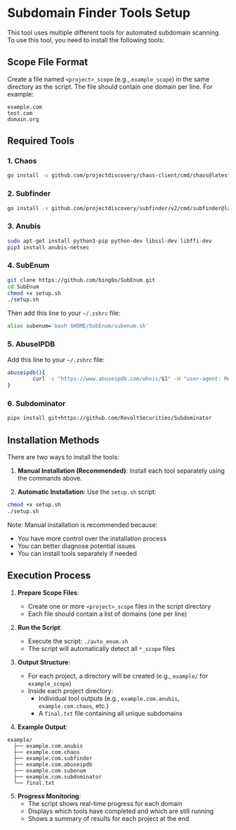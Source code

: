 # Subdomain Finder Tools Setup

This tool uses multiple different tools for automated subdomain scanning. To use this tool, you need to install the following tools:

## Scope File Format

Create a file named `<project>_scope` (e.g., `example_scope`) in the same directory as the script. The file should contain one domain per line. For example:

```
example.com
test.com
domain.org
```

## Required Tools

### 1. Chaos
```bash
go install -v github.com/projectdiscovery/chaos-client/cmd/chaos@latest
```

### 2. Subfinder
```bash
go install -v github.com/projectdiscovery/subfinder/v2/cmd/subfinder@latest
```

### 3. Anubis
```bash
sudo apt-get install python3-pip python-dev libssl-dev libffi-dev
pip3 install anubis-netsec
```

### 4. SubEnum
```bash
git clone https://github.com/bing0o/SubEnum.git
cd SubEnum
chmod +x setup.sh
./setup.sh
```

Then add this line to your `~/.zshrc` file:
```bash
alias subenum='bash $HOME/SubEnum/subenum.sh'
```

### 5. AbuseIPDB
Add this line to your `~/.zshrc` file:
```bash
abuseipdb(){
        curl -s "https://www.abuseipdb.com/whois/$1" -H "user-agent: Mozilla/5.0 (X11; Linux x86_64) AppleWebKit/537.36 (KHTML, like Gecko) Chrome/117.0.0.0 Safari/537.36" -b "abuseipdb_session=YOUR-SESSION" | grep --color=auto --exclude-dir={.bzr,CVS,.git,.hg,.svn,.idea,.tox} --color=auto --exclude-dir={.bzr,CVS,.git,.hg,.svn,.idea,.tox} --color=auto --exclude-dir={.bzr,CVS,.git,.hg,.svn,.idea,.tox} -E '<li>\w.*</li>' | sed -E 's/<\/?li>//g' | sed "s|$|.$1|"
}
```

### 6. Subdominator
```bash
pipx install git+https://github.com/RevoltSecurities/Subdominator
```

## Installation Methods

There are two ways to install the tools:

1. **Manual Installation (Recommended)**: Install each tool separately using the commands above.

2. **Automatic Installation**: Use the `setup.sh` script:
```bash
chmod +x setup.sh
./setup.sh
```

Note: Manual installation is recommended because:
- You have more control over the installation process
- You can better diagnose potential issues
- You can install tools separately if needed

## Execution Process

1. **Prepare Scope Files**:
   - Create one or more `<project>_scope` files in the script directory
   - Each file should contain a list of domains (one per line)

2. **Run the Script**:
   - Execute the script: `./auto_enum.sh`
   - The script will automatically detect all `*_scope` files

3. **Output Structure**:
   - For each project, a directory will be created (e.g., `example/` for `example_scope`)
   - Inside each project directory:
     - Individual tool outputs (e.g., `example.com.anubis`, `example.com.chaos`, etc.)
     - A `final.txt` file containing all unique subdomains

4. **Example Output**:
```
example/
  ├── example.com.anubis
  ├── example.com.chaos
  ├── example.com.subfinder
  ├── example.com.abuseipdb
  ├── example.com.subenum
  ├── example.com.subdominator
  └── final.txt
```

5. **Progress Monitoring**:
   - The script shows real-time progress for each domain
   - Displays which tools have completed and which are still running
   - Shows a summary of results for each project at the end 